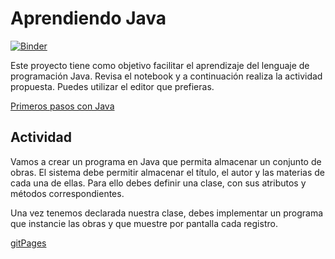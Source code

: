 # Aprendiendo Java

[![Binder](https://mybinder.org/badge_logo.svg)](https://mybinder.org/v2/gh/hibernator11/AprediendoJava/master)

Este proyecto tiene como objetivo facilitar el aprendizaje del lenguaje de programación Java. Revisa el notebook y a continuación realiza la actividad propuesta. Puedes utilizar el editor que prefieras.

[Primeros pasos con Java](https://nbviewer.jupyter.org/github/hibernator11/AprediendoJava/blob/master/PrimerosPasosConJava.ipynb)

## Actividad
Vamos a crear un programa en Java que permita almacenar un conjunto de obras. El sistema debe permitir almacenar el título, el autor y las materias de cada una de ellas. Para ello debes definir una clase, con sus atributos y métodos correspondientes.

Una vez tenemos declarada nuestra clase, debes implementar un programa que instancie las obras y que muestre por pantalla cada registro.

[gitPages](https://hibernator11.github.io/AprediendoJava/)